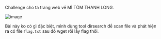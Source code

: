 Challenge cho ta trang web về MÌ TÔM THANH LONG.

![image](https://github.com/Llam-a/TTV-KCSC/assets/115911041/297f03f4-6528-46fb-8fad-d6ddc40a00b7)

Bài này ko có gì đặc biệt, mình dùng tool dirsearch để scan file và phát hiện ra có file `flag.txt` sau đó wget rồi lấy flag thôi.

  

